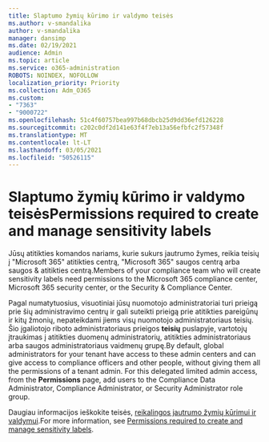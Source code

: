 ```yaml
---
title: Slaptumo žymių kūrimo ir valdymo teisės
ms.author: v-smandalika
author: v-smandalika
manager: dansimp
ms.date: 02/19/2021
audience: Admin
ms.topic: article
ms.service: o365-administration
ROBOTS: NOINDEX, NOFOLLOW
localization_priority: Priority
ms.collection: Adm_O365
ms.custom:
- "7363"
- "9000722"
ms.openlocfilehash: 51c4f60757bea997b68dbcb25d9dd36efd126228
ms.sourcegitcommit: c202c0df2d141e63f4f7eb13a56efbfc2f57348f
ms.translationtype: MT
ms.contentlocale: lt-LT
ms.lasthandoff: 03/05/2021
ms.locfileid: "50526115"
---
```

# <a name="permissions-required-to-create-and-manage-sensitivity-labels"></a><span data-ttu-id="d86b9-102">Slaptumo žymių kūrimo ir valdymo teisės</span><span class="sxs-lookup"><span data-stu-id="d86b9-102">Permissions required to create and manage sensitivity labels</span></span>

<span data-ttu-id="d86b9-103">Jūsų atitikties komandos nariams, kurie sukurs jautrumo žymes, reikia teisių į "Microsoft 365" atitikties centrą, "Microsoft 365" saugos centrą arba saugos & atitikties centrą.</span><span class="sxs-lookup"><span data-stu-id="d86b9-103">Members of your compliance team who will create sensitivity labels need permissions to the Microsoft 365 compliance center, Microsoft 365 security center, or the Security & Compliance Center.</span></span>

<span data-ttu-id="d86b9-104">Pagal numatytuosius, visuotiniai jūsų nuomotojo administratoriai turi prieigą prie šių administravimo centrų ir gali suteikti prieigą prie atitikties pareigūnų ir kitų žmonių, nepateikdami jiems visų nuomotojo administratoriaus teisių. Šio įgaliotojo riboto administratoriaus prieigos **teisių** puslapyje, vartotojų įtraukimas į atitikties duomenų administratorių, atitikties administratoriaus arba saugos administratoriaus vaidmenų grupę.</span><span class="sxs-lookup"><span data-stu-id="d86b9-104">By default, global administrators for your tenant have access to these admin centers and can give access to compliance officers and other people, without giving them all the permissions of a tenant admin. For this delegated limited admin access, from the **Permissions** page, add users to the Compliance Data Administrator, Compliance Administrator, or Security Administrator role group.</span></span>

<span data-ttu-id="d86b9-105">Daugiau informacijos ieškokite teisės, [reikalingos jautrumo žymių kūrimui ir valdymui](https://docs.microsoft.com/microsoft-365/compliance/get-started-with-sensitivity-labels).</span><span class="sxs-lookup"><span data-stu-id="d86b9-105">For more information, see [Permissions required to create and manage sensitivity labels](https://docs.microsoft.com/microsoft-365/compliance/get-started-with-sensitivity-labels).</span></span>
